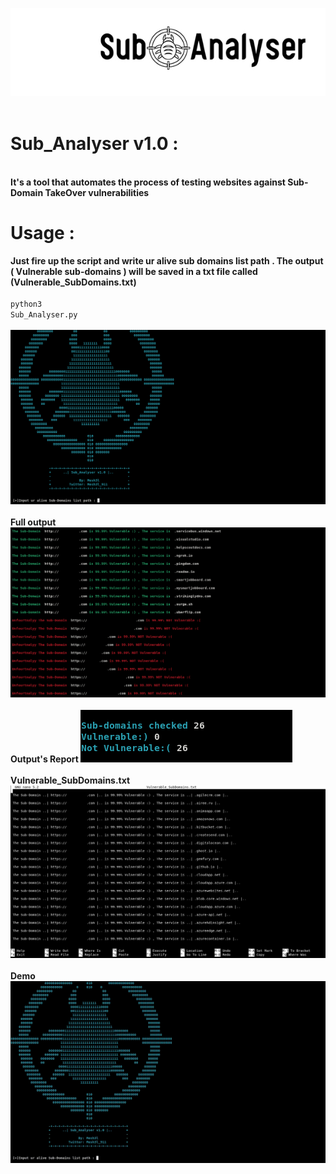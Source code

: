 ![](Sub_images/sub_logo.jpg)  <br>
<br>

# Sub_Analyser v1.0 :

<br><b>It's a tool that automates the process of testing websites against Sub-Domain TakeOver vulnerabilities</b>
<br>

# Usage :
<b>Just fire up the script and write ur alive sub domains list path . The output ( Vulnerable sub-domains ) will be saved in a txt file called (Vulnerable_SubDomains.txt)</b><br><br>
<code>python3 Sub_Analyser.py</code>
<br>
<br>
![](Sub_images/Front.png)  <br><br>
<b> Full output </b>
![](Sub_images/results.png)  <br><br>
<b> Output's Report </b>
![](Sub_images/report.png)  <br><br>
<b>Vulnerable_SubDomains.txt</b>
![](Sub_images/output.png)  <br><br>
<b>Demo</b>
![](Sub_images/sub_demo.GIF)  <br>
